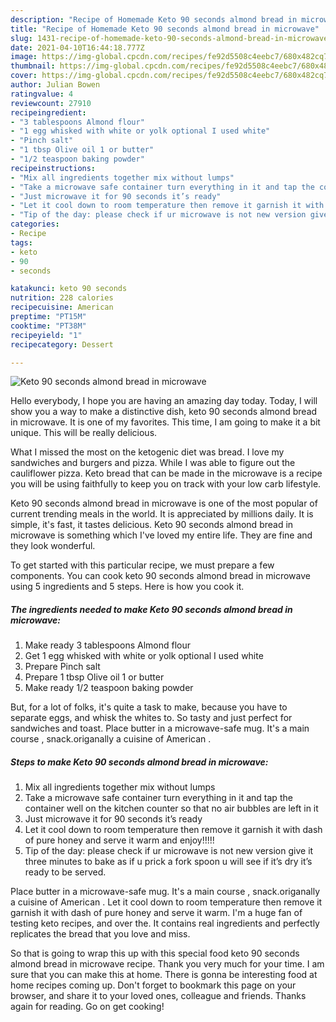 ```yaml
---
description: "Recipe of Homemade Keto 90 seconds almond bread in microwave"
title: "Recipe of Homemade Keto 90 seconds almond bread in microwave"
slug: 1431-recipe-of-homemade-keto-90-seconds-almond-bread-in-microwave
date: 2021-04-10T16:44:18.777Z
image: https://img-global.cpcdn.com/recipes/fe92d5508c4eebc7/680x482cq70/keto-90-seconds-almond-bread-in-microwave-recipe-main-photo.jpg
thumbnail: https://img-global.cpcdn.com/recipes/fe92d5508c4eebc7/680x482cq70/keto-90-seconds-almond-bread-in-microwave-recipe-main-photo.jpg
cover: https://img-global.cpcdn.com/recipes/fe92d5508c4eebc7/680x482cq70/keto-90-seconds-almond-bread-in-microwave-recipe-main-photo.jpg
author: Julian Bowen
ratingvalue: 4
reviewcount: 27910
recipeingredient:
- "3 tablespoons Almond flour"
- "1 egg whisked with white or yolk optional I used white"
- "Pinch salt"
- "1 tbsp Olive oil 1 or butter"
- "1/2 teaspoon baking powder"
recipeinstructions:
- "Mix all ingredients together mix without lumps"
- "Take a microwave safe container turn everything in it and tap the container well on the kitchen counter so that no air bubbles are left in it"
- "Just microwave it for 90 seconds it’s ready"
- "Let it cool down to room temperature then remove it garnish it with dash of pure honey and serve it warm and enjoy!!!!!"
- "Tip of the day: please check if ur microwave is not new version give it three minutes to bake as if u prick a fork spoon u will see if it’s dry it’s ready to be served."
categories:
- Recipe
tags:
- keto
- 90
- seconds

katakunci: keto 90 seconds 
nutrition: 228 calories
recipecuisine: American
preptime: "PT15M"
cooktime: "PT38M"
recipeyield: "1"
recipecategory: Dessert

---
```



![Keto 90 seconds almond bread in microwave](https://img-global.cpcdn.com/recipes/fe92d5508c4eebc7/680x482cq70/keto-90-seconds-almond-bread-in-microwave-recipe-main-photo.jpg)

Hello everybody, I hope you are having an amazing day today. Today, I will show you a way to make a distinctive dish, keto 90 seconds almond bread in microwave. It is one of my favorites. This time, I am going to make it a bit unique. This will be really delicious.

What I missed the most on the ketogenic diet was bread. I love my sandwiches and burgers and pizza. While I was able to figure out the cauliflower pizza. Keto bread that can be made in the microwave is a recipe you will be using faithfully to keep you on track with your low carb lifestyle.

Keto 90 seconds almond bread in microwave is one of the most popular of current trending meals in the world. It is appreciated by millions daily. It is simple, it's fast, it tastes delicious. Keto 90 seconds almond bread in microwave is something which I've loved my entire life. They are fine and they look wonderful.


To get started with this particular recipe, we must prepare a few components. You can cook keto 90 seconds almond bread in microwave using 5 ingredients and 5 steps. Here is how you cook it.

<!--inarticleads1-->

##### The ingredients needed to make Keto 90 seconds almond bread in microwave:

1. Make ready 3 tablespoons Almond flour
1. Get 1 egg whisked with white or yolk optional I used white
1. Prepare Pinch salt
1. Prepare 1 tbsp Olive oil 1 or butter
1. Make ready 1/2 teaspoon baking powder


But, for a lot of folks, it&#39;s quite a task to make, because you have to separate eggs, and whisk the whites to. So tasty and just perfect for sandwiches and toast. Place butter in a microwave-safe mug. It&#39;s a main course , snack.origanally a cuisine of American . 

<!--inarticleads2-->

##### Steps to make Keto 90 seconds almond bread in microwave:

1. Mix all ingredients together mix without lumps
1. Take a microwave safe container turn everything in it and tap the container well on the kitchen counter so that no air bubbles are left in it
1. Just microwave it for 90 seconds it’s ready
1. Let it cool down to room temperature then remove it garnish it with dash of pure honey and serve it warm and enjoy!!!!!
1. Tip of the day: please check if ur microwave is not new version give it three minutes to bake as if u prick a fork spoon u will see if it’s dry it’s ready to be served.


Place butter in a microwave-safe mug. It&#39;s a main course , snack.origanally a cuisine of American . Let it cool down to room temperature then remove it garnish it with dash of pure honey and serve it warm. I&#39;m a huge fan of testing keto recipes, and over the. It contains real ingredients and perfectly replicates the bread that you love and miss. 

So that is going to wrap this up with this special food keto 90 seconds almond bread in microwave recipe. Thank you very much for your time. I am sure that you can make this at home. There is gonna be interesting food at home recipes coming up. Don't forget to bookmark this page on your browser, and share it to your loved ones, colleague and friends. Thanks again for reading. Go on get cooking!
